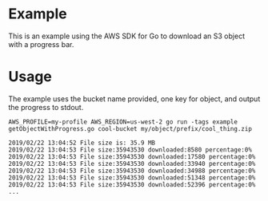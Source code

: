 # Example

This is an example using the AWS SDK for Go to download an S3 object with a
progress bar.

# Usage

The example uses the bucket name provided, one key for object, and output the
progress to stdout.

```prompt
AWS_PROFILE=my-profile AWS_REGION=us-west-2 go run -tags example getObjectWithProgress.go cool-bucket my/object/prefix/cool_thing.zip

2019/02/22 13:04:52 File size is: 35.9 MB
2019/02/22 13:04:53 File size:35943530 downloaded:8580 percentage:0%
2019/02/22 13:04:53 File size:35943530 downloaded:17580 percentage:0%
2019/02/22 13:04:53 File size:35943530 downloaded:33940 percentage:0%
2019/02/22 13:04:53 File size:35943530 downloaded:34988 percentage:0%
2019/02/22 13:04:53 File size:35943530 downloaded:51348 percentage:0%
2019/02/22 13:04:53 File size:35943530 downloaded:52396 percentage:0%
...
```
